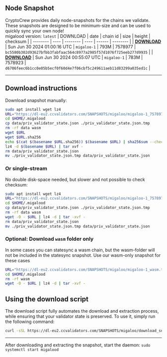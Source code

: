 ## Node Snapshot
CryptoCrew provides daily node-snapshots for the chains we validate. These snapshots are designed to be minimum-size and can be used to quickly sync your own node!  
migalood version: `latest`
| DOWNLOAD | date | chain id | size | height | checksum |
| -------- | ---- | -------- | ---- | ------ | -------- |
| **[DOWNLOAD](https://dl-eu2.ccvalidators.com/SNAPSHOTS/migaloo/migaloo-1_7578977.tar.lz4)** | Sun Jun 30 2024 01:00:16 UTC | `migaloo-1` | 793M | 7578977 | `bc5580b302d93627bfbb3fabfaac564c8977a2985f57d1076f725eeb277d9935` |
| **[DOWNLOAD](https://dl-eu2.ccvalidators.com/SNAPSHOTS/migaloo/migaloo-1_7578923.tar.lz4)** | Sun Jun 30 2024 00:55:07 UTC | `migaloo-1` | 783M | 7578923 | `d6706feec6b1cc0e05b5ecf0f60d4e7f06cbf5c249611aeb11d83299a035ed1c` |

---

## Download instructions
Download snapshot manually:
```sh
sudo apt install wget lz4
URL="https://dl-eu2.ccvalidators.com/SNAPSHOTS/migaloo/migaloo-1_7578977.tar.lz4"
cd $HOME/.migalood
cp data/priv_validator_state.json ./priv_validator_state.json.tmp
rm -rf data wasm
wget $URL
wget $URL.sha256
echo $(cat $(basename $URL.sha256)) $(basename $URL) | sha256sum --check
lz4 -d $(basename $URL) | tar xvf -
rm data/priv_validator_state.json
mv ./priv_validator_state.json.tmp data/priv_validator_state.json
```

### Or single-stream
No double disk-space needed, but slower and not possible to check checksum:
```sh
sudo apt install wget lz4
URL="https://dl-eu2.ccvalidators.com/SNAPSHOTS/migaloo/migaloo-1_7578977.tar.lz4"
cd $HOME/.migalood
cp data/priv_validator_state.json ./priv_validator_state.json.tmp
rm -rf data wasm
wget -O - $URL | lz4 -d | tar -xvf -
rm data/priv_validator_state.json
mv ./priv_validator_state.json.tmp data/priv_validator_state.json
```

### Optional: Download `wasm` folder only
In some cases you can statesync a wasm chain, but the wasm-folder will not be included in the statesync snapshot. Use our wasm-only snapshot for these cases
```sh
URL="https://dl-eu2.ccvalidators.com/SNAPSHOTS/migaloo/migaloo-1_wasm.tar.lz4"
cd $HOME/.migalood
rm -rf wasm
wget -O - $URL | lz4 -d | tar -xvf -
```



## Using the download script

The download script fully automates the download and extraction process, while ensuring that your validator state is preserved. To use it, simply run the following command:
```sh
curl -sSL https://dl-eu2.ccvalidators.com/SNAPSHOTS/migaloo/download_snapshot.sh | bash
```
---

After downloading and extracting the snapshot, start the daemon: `sudo systemctl start migalood`

